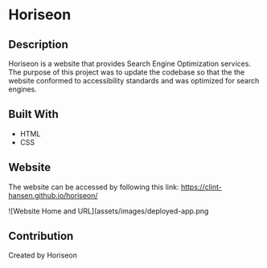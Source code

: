 # Horiseon

## Description
Horiseon is a website that provides Search Engine Optimization services.  The purpose of this project was to update the codebase so that the
the website conformed to accessibility standards and was optimized for search engines.


## Built With

* HTML
* CSS


## Website
The website can be accessed by following this link: https://clint-hansen.github.io/horiseon/

![Website Home and URL](assets/images/deployed-app.png


## Contribution
Created by Horiseon


